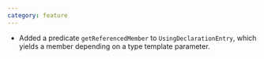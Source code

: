 ```yaml
---
category: feature
---
```

* Added a predicate `getReferencedMember` to `UsingDeclarationEntry`, which yields a member depending on a type template parameter.
